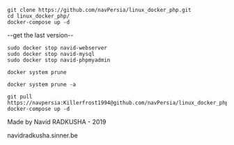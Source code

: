```shell
git clone https://github.com/navPersia/linux_docker_php.git
cd linux_docker_php/
docker-compose up -d
```
<P>--get the last version--</P>

```shell
sudo docker stop navid-webserver
sudo docker stop navid-mysql
sudo docker stop navid-phpmyadmin

docker system prune 

docker system prune -a 

git pull https://navpersia:Killerfrost1994@github.com/navPersia/linux_docker_php.git
docker-compose up -d

```

<P>Made by Navid RADKUSHA - 2019</P>
<P>navidradkusha.sinner.be</P>


